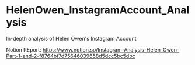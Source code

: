# HelenOwen_InstagramAccount_Analysis
In-depth analysis of Helen Owen's Instagram Account


Notion REport: https://www.notion.so/Instagram-Analysis-Helen-Owen-Part-1-and-2-f8764bf7d75646039658d5dcc5bc5dbc

